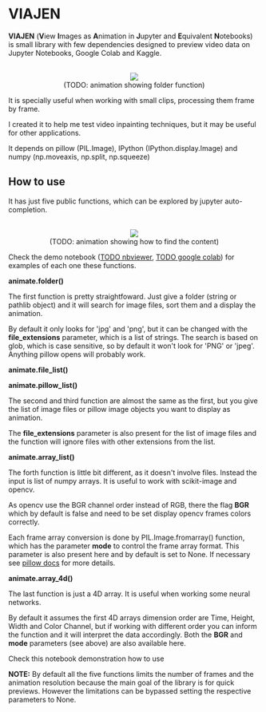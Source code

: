 # VIAJEN

**VIAJEN** (**V**iew **I**mages as **A**nimation in **J**upyter and **E**quivalent **N**otebooks) is small library with few dependencies designed to preview video data on Jupyter Notebooks, Google Colab and Kaggle.

<p align="center">
  <br>
  <img src="www">
  <br>(TODO: animation showing folder function)
</p>

It is specially useful when working with small clips, processing them frame by frame.

I created it to help me test video inpainting techniques, but it may be useful for other applications.

It depends on pillow (PIL.Image), IPython (IPython.display.Image) and numpy (np.moveaxis, np.split, np.squeeze)

## How to use

It has just five public functions, which can be explored by jupyter auto-completion.

<p align="center">
  <br>
  <img src="www">
  <br>(TODO: animation showing how to find the content)
</p>

Check the demo notebook ([TODO nbviewer](), [TODO google colab]()) for examples of each one these functions.

**animate.folder()**

The first function is pretty straightfoward. Just give a folder (string or pathlib object) and it will search for image files, sort them and a display the animation.

By default it only looks for 'jpg' and 'png', but it can be changed with the **file_extensions** parameter, which is a list of strings. The search is based on glob, which is case sensitive, so by default it won't look for 'PNG' or 'jpeg'. Anything pillow opens will probably work.

**animate.file_list()**

**animate.pillow_list()**

The second and third function are almost the same as the first, but you give the list of image files or pillow image objects you want to display as animation.

The **file_extensions** parameter is also present for the list of image files and the function will ignore files with other extensions from the list.

**animate.array_list()**

The forth function is little bit different, as it doesn't involve files. Instead the input is list of numpy arrays. It is useful to work with scikit-image and opencv.

As opencv use the BGR channel order instead of RGB, there the flag **BGR** which by default is false and need to be set display opencv frames colors correctly.

Each frame array conversion is done by PIL.Image.fromarray() function, which has the parameter **mode** to control the frame array format. This parameter is also present here and by default is set to None. If necessary see [pillow docs](https://pillow.readthedocs.io/en/stable/handbook/concepts.html#concept-modes) for more details.

**animate.array_4d()**

The last function is just a 4D array. It is useful when working some neural networks.

By default it assumes the first 4D arrays dimension order are Time, Height, Width and Color Channel, but if working with different order you can inform the function and it will interpret the data accordingly.
Both the **BGR** and **mode** parameters (see above) are also available here.

Check this notebook demonstration how to use

**NOTE:** By default all the five functions limits the number of frames and the animation resolution because the main goal of the library is for quick previews. However the limitations can be bypassed setting the respective parameters to None.
